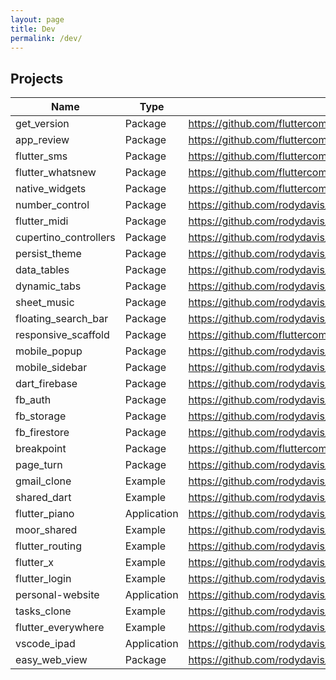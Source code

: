 ```yaml
---
layout: page
title: Dev
permalink: /dev/
---
```


## Projects

| Name                  | Type        | Link                                                                            |
|-----------------------|-------------|---------------------------------------------------------------------------------|
| get_version           | Package     | https://github.com/fluttercommunity/get_version                                 |
| app_review            | Package     | https://github.com/fluttercommunity/app_review                                  |
| flutter_sms           | Package     | https://github.com/fluttercommunity/flutter_sms                                 |
| flutter_whatsnew      | Package     | https://github.com/fluttercommunity/flutter_whatsnew                            |
| native_widgets        | Package     | https://github.com/fluttercommunity/native_widgets                              |
| number_control        | Package     | https://github.com/rodydavis/plugins/tree/master/packages/number_control        |
| flutter_midi          | Package     | https://github.com/rodydavis/plugins/tree/master/packages/flutter_midi          |
| cupertino_controllers | Package     | https://github.com/rodydavis/plugins/tree/master/packages/cupertino_controllers |
| persist_theme         | Package     | https://github.com/rodydavis/persist_theme                                      |
| data_tables           | Package     | https://github.com/rodydavis/plugins/tree/master/packages/data_tables           |
| dynamic_tabs          | Package     | https://github.com/rodydavis/plugins/tree/master/packages/dynamic_tabs          |
| sheet_music           | Package     | https://github.com/rodydavis/plugins/tree/master/packages/sheet_music           |
| floating_search_bar   | Package     | https://github.com/rodydavis/plugins/tree/master/packages/floating_search_bar   |
| responsive_scaffold   | Package     | https://github.com/fluttercommunity/responsive_scaffold                         |
| mobile_popup          | Package     | https://github.com/rodydavis/plugins/tree/master/packages/mobile_popup          |
| mobile_sidebar        | Package     | https://github.com/rodydavis/plugins/tree/master/packages/mobile_sidebar        |
| dart_firebase         | Package     | https://github.com/rodydavis/dart_firebase                                      |
| fb_auth               | Package     | https://github.com/rodydavis/fb_auth                                            |
| fb_storage            | Package     | https://github.com/rodydavis/fb_storage                                         |
| fb_firestore          | Package     | https://github.com/rodydavis/fb_firestore                                       |
| breakpoint            | Package     | https://github.com/fluttercommunity/breakpoint                                  |
| page_turn             | Package     | https://github.com/rodydavis/page_turn                                          |
| gmail_clone           | Example     | https://github.com/rodydavis/gmail_clone                                        |
| shared_dart           | Example     | https://github.com/rodydavis/shared_dart                                        |
| flutter_piano         | Application | https://github.com/rodydavis/flutter_piano                                      |
| moor_shared           | Example     | https://github.com/rodydavis/moor_shared                                        |
| flutter_routing       | Example     | https://github.com/rodydavis/flutter_routing                                    |
| flutter_x             | Example     | https://github.com/rodydavis/flutter_x                                          |
| flutter_login         | Example     | https://github.com/rodydavis/flutter_login                                      |
| personal-website      | Application | https://github.com/rodydavis/personal-website                                   |
| tasks_clone           | Example     | https://github.com/rodydavis/tasks_clone                                        |
| flutter_everywhere    | Example     | https://github.com/rodydavis/flutter_everywhere                                 |
| vscode_ipad           | Application | https://github.com/rodydavis/vscode_ipad                                        |
| easy_web_view         | Package     | https://github.com/rodydavis/easy_web_view                                      |